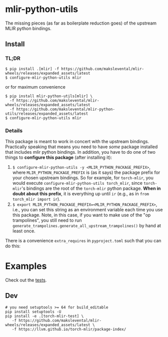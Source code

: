 # mlir-python-utils

The missing pieces (as far as boilerplate reduction goes) of the upstream MLIR python bindings.

## Install

### TL;DR

```shell
$ pip install .[mlir] -f https://github.com/makslevental/mlir-wheels/releases/expanded_assets/latest
$ configure-mlir-python-utils mlir
```

or for maximum convenience

```shell
$ pip install mlir-python-utils[mlir] \
  -f https://github.com/makslevental/mlir-wheels/releases/expanded_assets/latest
  -f https://github.com/makslevental/mlir-python-utils/releases/expanded_assets/latest
$ configure-mlir-python-utils mlir
```

### Details

This package is meant to work in concert with the upstream bindings.
Practically speaking that means you need to have *some* package installed that includes mlir python bindings.
In addition, you have to do one of two things to **configure this package** (after installing it):

1. `$ configure-mlir-python-utils -y <MLIR_PYTHON_PACKAGE_PREFIX>`, where `MLIR_PYTHON_PACKAGE_PREFIX` is (as it says) the
   package prefix for your chosen upstream bindings. So for example, for `torch-mlir`, you would
   execute `configure-mlir-python-utils torch_mlir`, since `torch-mlir`'s bindings are the root of the `torch-mlir` python
   package. **When in doubt about this prefix**, it is everything up until `ir` (e.g., as
   in `from torch_mlir import ir`).
2. `$ export MLIR_PYTHON_PACKAGE_PREFIX=<MLIR_PYTHON_PACKAGE_PREFIX>`, i.e., you can set this string as an environment
   variable each time you use this package. Note, in this case, if you want to make use of the "op trampolines", you
   still need to run `generate_trampolines.generate_all_upstream_trampolines()` by hand at least once.

There is a convenience `extra_requires` in `pyproject.toml` such that you can do this:

# Examples

Check out the [tests](tests).

## Dev

```shell
# you need setuptools >= 64 for build_editable
pip install setuptools -U
pip install -e .[torch-mlir-test] \
   -f https://github.com/makslevental/mlir-wheels/releases/expanded_assets/latest \
   -f https://llvm.github.io/torch-mlir/package-index/
```